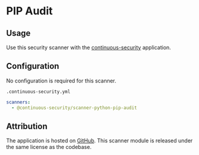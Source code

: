# PIP Audit

## Usage

Use this security scanner with the [continuous-security](https://github.com/acodeninja/continuous-security) application.

## Configuration

No configuration is required for this scanner.

`.continuous-security.yml`
```yaml
scanners:
  - @continuous-security/scanner-python-pip-audit
```


## Attribution

The application is hosted on [GitHub](https://github.com/pypa/pip-audit).
This scanner module is released under the same license as the codebase.
